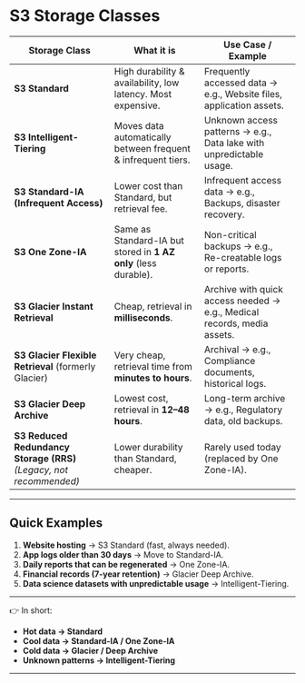 # S3 Storage Classes

| Storage Class                                                       | What it is                                                      | Use Case / Example                                                      |
| ------------------------------------------------------------------- | --------------------------------------------------------------- | ----------------------------------------------------------------------- |
| **S3 Standard**                                                     | High durability & availability, low latency. Most expensive.    | Frequently accessed data → e.g., Website files, application assets.     |
| **S3 Intelligent-Tiering**                                          | Moves data automatically between frequent & infrequent tiers.   | Unknown access patterns → e.g., Data lake with unpredictable usage.     |
| **S3 Standard-IA (Infrequent Access)**                              | Lower cost than Standard, but retrieval fee.                    | Infrequent access data → e.g., Backups, disaster recovery.              |
| **S3 One Zone-IA**                                                  | Same as Standard-IA but stored in **1 AZ only** (less durable). | Non-critical backups → e.g., Re-creatable logs or reports.              |
| **S3 Glacier Instant Retrieval**                                    | Cheap, retrieval in **milliseconds**.                           | Archive with quick access needed → e.g., Medical records, media assets. |
| **S3 Glacier Flexible Retrieval** (formerly Glacier)                | Very cheap, retrieval time from **minutes to hours**.           | Archival → e.g., Compliance documents, historical logs.                 |
| **S3 Glacier Deep Archive**                                         | Lowest cost, retrieval in **12–48 hours**.                      | Long-term archive → e.g., Regulatory data, old backups.                 |
| **S3 Reduced Redundancy Storage (RRS)** *(Legacy, not recommended)* | Lower durability than Standard, cheaper.                        | Rarely used today (replaced by One Zone-IA).                            |

---

## Quick Examples

1. **Website hosting** → S3 Standard (fast, always needed).
2. **App logs older than 30 days** → Move to Standard-IA.
3. **Daily reports that can be regenerated** → One Zone-IA.
4. **Financial records (7-year retention)** → Glacier Deep Archive.
5. **Data science datasets with unpredictable usage** → Intelligent-Tiering.

---

👉 In short:

* **Hot data → Standard**
* **Cool data → Standard-IA / One Zone-IA**
* **Cold data → Glacier / Deep Archive**
* **Unknown patterns → Intelligent-Tiering**

---